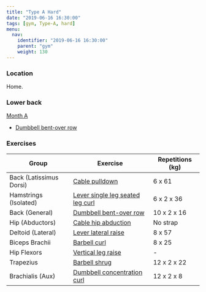 ```yaml
---
title: "Type A Hard"
date: "2019-06-16 16:30:00"
tags: [gym, Type-A, hard]
menu:
  nav:
    identifier: "2019-06-16 16:30:00"
    parent: "gym"
    weight: 130
---
```


### Location

Home.

### Lower back
[Month A](https://exrx.net/WeightTraining/LowBack)

- [Dumbbell bent-over row](https://exrx.net/WeightExercises/BackGeneral/DBBentOverRow)

### Exercises

| Group                   | Exercise                                                                                                       | Repetitions (kg) |
|-------------------------|----------------------------------------------------------------------------------------------------------------|------------------|
| Back (Latissimus Dorsi) | [Cable pulldown](https://exrx.net/WeightExercises/LatissimusDorsi/CBFrontPulldown)                             | 6 x 61           |
| Hamstrings (Isolated)   | [Lever single leg seated leg curl](https://exrx.net/WeightExercises/Hamstrings/LVSingleLegSeatedLegCurlHammer) | 6 x 2 x 36       |
| Back (General)          | [Dumbbell bent-over row](https://exrx.net/WeightExercises/BackGeneral/DBBentOverRow)                           | 10 x 2 x 16      |
| Hip (Abductors)         | [Cable hip abduction](https://exrx.net/WeightExercises/HipAbductor/CBHipAbduction)                             | No strap         |
| Deltoid (Lateral)       | [Lever lateral raise](https://exrx.net/WeightExercises/DeltoidLateral/LVLateralRaise)                          | 8 x 57           |
| Biceps Brachii          | [Barbell curl](https://exrx.net/WeightExercises/Biceps/BBCurl)                                                 | 8 x 25           |
| Hip Flexors             | [Vertical leg raise](https://exrx.net/WeightExercises/HipFlexors/BWVerticalLegRaise)                           | -                |
| Trapezius               | [Barbell shrug](https://exrx.net/WeightExercises/TrapeziusUpper/BBShrug)                                       | 12 x 2 x 22      |
| Brachialis (Aux)        | [Dumbbell concentration curl](https://exrx.net/WeightExercises/Brachialis/BBPreacherCurl)                      | 12 x 2 x 8       |
